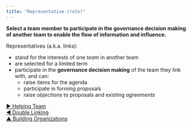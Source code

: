 ```yaml
---
title: "Representative (role)"
---
```



**Select a team member to participate in the governance decision making of another team to enable the flow of information and influence.**

Representatives (a.k.a. links):

-   stand for the interests of one <dfn data-info="Team: A group of people collaborating toward a shared driver (or objective).">team</dfn> in another team
-   are selected for a limited term
-   participate in the **governance decision making** of the team they link with, and can:
    -   raise items for the agenda
    -   participate in forming proposals
    -   raise <dfn data-info="Objection: A _reason_ why doing something stands in the way of (more) effective response to an organizational driver (i.e. an organizational requirement).">objections</dfn> to proposals and existing <dfn data-info="Agreement: An agreed upon guideline, process or protocol designed to guide the flow of value.">agreements</dfn>


[&#9654; Helping Team](helping-team.html)<br/>[&#9664; Double Linking](double-linking.html)<br/>[&#9650; Building Organizations](building-organizations.html)

